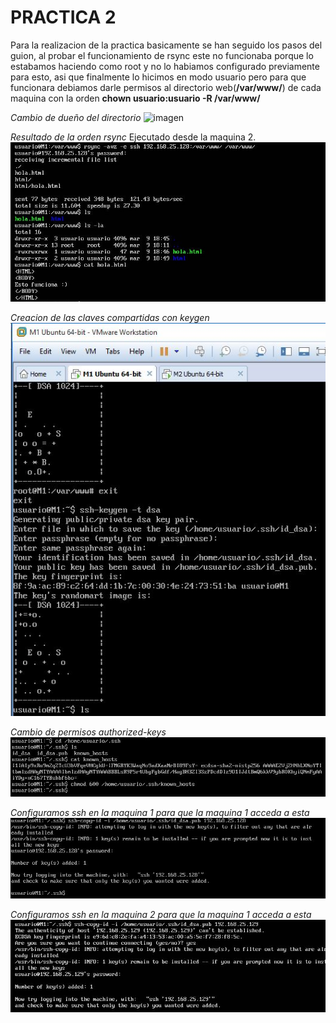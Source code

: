 

# **PRACTICA 2**


Para la realizacion de la practica basicamente se han seguido los pasos del guion, al probar el funcionamiento de rsync este no funcionaba porque lo estabamos haciendo como root y no lo habiamos configurado previamente para esto, asi que finalmente lo hicimos en modo usuario pero para que funcionara debiamos darle permisos al directorio web(**/var/www/**) de cada maquina con la orden **chown usuario:usuario -R /var/www/** 

*Cambio de dueño del directorio*
![imagen](https://github.com/AlejandroRP/swap1516/blob/master/Practica2/Imagenes/1-1%20Cambiar%20due%C3%B1o%20del%20directorio%20-var-www-.JPG)

*Resultado de la orden rsync*
Ejecutado desde la maquina 2.
![imagen](https://github.com/AlejandroRP/swap1516/blob/master/Practica2/Imagenes/1-2%20Resultado%20final%20rsync.JPG)

*Creacion de las claves compartidas con keygen*
![imagen](https://github.com/AlejandroRP/swap1516/blob/master/Practica2/Imagenes/1-3%20Creando%20claves%20con%20keygen.JPG)

*Cambio de permisos authorized-keys*
![imagen](https://github.com/AlejandroRP/swap1516/blob/master/Practica2/Imagenes/1-4%20Cambiando%20permisos%20a%20authorized-keys.JPG)

*Configuramos ssh en la maquina 1 para que la maquina 1 acceda a esta*
![imagen](https://github.com/AlejandroRP/swap1516/blob/master/Practica2/Imagenes/1-5%20ssh%20configurado.JPG)

*Configuramos ssh en la maquina 2 para que la maquina 1 acceda a esta*
![imagen](https://github.com/AlejandroRP/swap1516/blob/master/Practica2/Imagenes/1-5%20ssh%20configurado%20M2.JPG)
